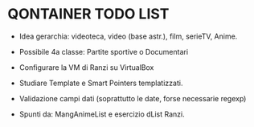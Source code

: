 # QONTAINER TODO LIST 

* Idea gerarchia: videoteca, video (base astr.), film, serieTV, Anime.

* Possibile 4a classe: Partite sportive o Documentari

* Configurare la VM di Ranzi su VirtualBox

* Studiare Template e Smart Pointers templatizzati.

* Validazione campi dati (soprattutto le date, forse necessarie regexp)

* Spunti da: MangAnimeList e esercizio dList Ranzi.
